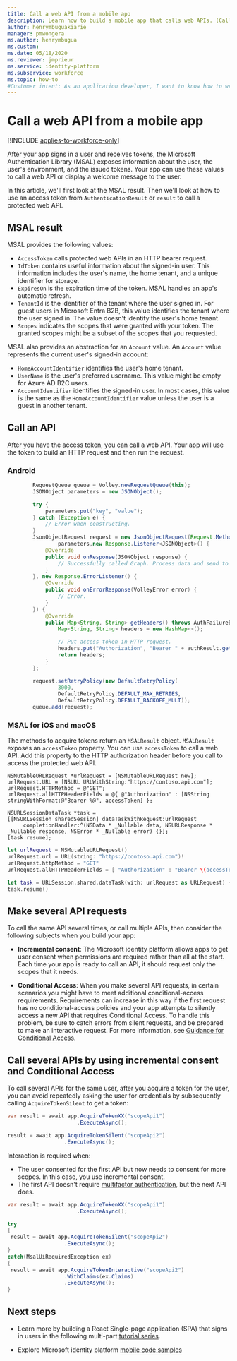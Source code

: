```yaml
---
title: Call a web API from a mobile app
description: Learn how to build a mobile app that calls web APIs. (Call a web API.)
author: henrymbuguakiarie
manager: pmwongera
ms.author: henrymbugua
ms.custom: 
ms.date: 05/18/2020
ms.reviewer: jmprieur
ms.service: identity-platform
ms.subservice: workforce
ms.topic: how-to
#Customer intent: As an application developer, I want to know how to write a mobile app that calls web APIs by using the Microsoft identity platform.
---
```


# Call a web API from a mobile app

[!INCLUDE [applies-to-workforce-only](../external-id/includes/applies-to-workforce-only.md)]

After your app signs in a user and receives tokens, the Microsoft Authentication Library (MSAL) exposes information about the user, the user's environment, and the issued tokens. Your app can use these values to call a web API or display a welcome message to the user.

In this article, we'll first look at the MSAL result. Then we'll look at how to use an access token from `AuthenticationResult` or `result` to call a protected web API.

## MSAL result
MSAL provides the following values:

- `AccessToken` calls protected web APIs in an HTTP bearer request.
- `IdToken` contains useful information about the signed-in user. This information includes the user's name, the home tenant, and a unique identifier for storage.
- `ExpiresOn` is the expiration time of the token. MSAL handles an app's automatic refresh.
- `TenantId` is the identifier of the tenant where the user signed in. For guest users in Microsoft Entra B2B, this value identifies the tenant where the user signed in. The value doesn't identify the user's home tenant.
- `Scopes` indicates the scopes that were granted with your token. The granted scopes might be a subset of the scopes that you requested.

MSAL also provides an abstraction for an `Account` value. An `Account` value represents the current user's signed-in account:

- `HomeAccountIdentifier` identifies the user's home tenant.
- `UserName` is the user's preferred username. This value might be empty for Azure AD B2C users.
- `AccountIdentifier` identifies the signed-in user. In most cases, this value is the same as the `HomeAccountIdentifier` value unless the user is a guest in another tenant.

## Call an API

After you have the access token, you can call a web API. Your app will use the token to build an HTTP request and then run the request.

### Android

```Java
        RequestQueue queue = Volley.newRequestQueue(this);
        JSONObject parameters = new JSONObject();

        try {
            parameters.put("key", "value");
        } catch (Exception e) {
            // Error when constructing.
        }
        JsonObjectRequest request = new JsonObjectRequest(Request.Method.GET, MSGRAPH_URL,
                parameters,new Response.Listener<JSONObject>() {
            @Override
            public void onResponse(JSONObject response) {
                // Successfully called Graph. Process data and send to UI.
            }
        }, new Response.ErrorListener() {
            @Override
            public void onErrorResponse(VolleyError error) {
                // Error.
            }
        }) {
            @Override
            public Map<String, String> getHeaders() throws AuthFailureError {
                Map<String, String> headers = new HashMap<>();

                // Put access token in HTTP request.
                headers.put("Authorization", "Bearer " + authResult.getAccessToken());
                return headers;
            }
        };

        request.setRetryPolicy(new DefaultRetryPolicy(
                3000,
                DefaultRetryPolicy.DEFAULT_MAX_RETRIES,
                DefaultRetryPolicy.DEFAULT_BACKOFF_MULT));
        queue.add(request);
```

### MSAL for iOS and macOS

The methods to acquire tokens return an `MSALResult` object. `MSALResult` exposes an `accessToken` property. You can use `accessToken` to call a web API. Add this property to the HTTP authorization header before you call to access the protected web API.

```objc
NSMutableURLRequest *urlRequest = [NSMutableURLRequest new];
urlRequest.URL = [NSURL URLWithString:"https://contoso.api.com"];
urlRequest.HTTPMethod = @"GET";
urlRequest.allHTTPHeaderFields = @{ @"Authorization" : [NSString stringWithFormat:@"Bearer %@", accessToken] };

NSURLSessionDataTask *task =
[[NSURLSession sharedSession] dataTaskWithRequest:urlRequest
     completionHandler:^(NSData * _Nullable data, NSURLResponse * _Nullable response, NSError * _Nullable error) {}];
[task resume];
```

```swift
let urlRequest = NSMutableURLRequest()
urlRequest.url = URL(string: "https://contoso.api.com")!
urlRequest.httpMethod = "GET"
urlRequest.allHTTPHeaderFields = [ "Authorization" : "Bearer \(accessToken)" ]

let task = URLSession.shared.dataTask(with: urlRequest as URLRequest) { (data: Data?, response: URLResponse?, error: Error?) in }
task.resume()
```

## Make several API requests

To call the same API several times, or call multiple APIs, then consider the following subjects when you build your app:

- **Incremental consent**: The Microsoft identity platform allows apps to get user consent when permissions are required rather than all at the start. Each time your app is ready to call an API, it should request only the scopes that it needs.

- **Conditional Access**: When you make several API requests, in certain scenarios you might have to meet additional conditional-access requirements. Requirements can increase in this way if the first request has no conditional-access policies and your app attempts to silently access a new API that requires Conditional Access. To handle this problem, be sure to catch errors from silent requests, and be prepared to make an interactive request.  For more information, see [Guidance for Conditional Access](v2-conditional-access-dev-guide.md).

## Call several APIs by using incremental consent and Conditional Access

To call several APIs for the same user, after you acquire a token for the user, you can avoid repeatedly asking the user for credentials by subsequently calling `AcquireTokenSilent` to get a token:

```csharp
var result = await app.AcquireTokenXX("scopeApi1")
                      .ExecuteAsync();

result = await app.AcquireTokenSilent("scopeApi2")
                  .ExecuteAsync();
```

Interaction is required when:

- The user consented for the first API but now needs to consent for more scopes. In this case, you use incremental consent.
- The first API doesn't require [multifactor authentication](~/identity/authentication/concept-mfa-howitworks.md), but the next API does.

```csharp
var result = await app.AcquireTokenXX("scopeApi1")
                      .ExecuteAsync();

try
{
 result = await app.AcquireTokenSilent("scopeApi2")
                  .ExecuteAsync();
}
catch(MsalUiRequiredException ex)
{
 result = await app.AcquireTokenInteractive("scopeApi2")
                  .WithClaims(ex.Claims)
                  .ExecuteAsync();
}
```

## Next steps

- Learn more by building a React Single-page application (SPA) that signs in users in the following multi-part [tutorial series](tutorial-single-page-app-react-prepare-app.md).

- Explore Microsoft identity platform [mobile code samples](sample-v2-code.md#mobile) 
